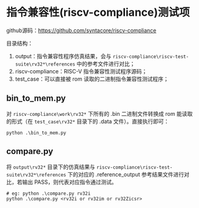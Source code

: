 # 指令兼容性(riscv-compliance)测试项

github源码：https://github.com/syntacore/riscv-compliance

目录结构：
1.  output：指令兼容性程序仿真结果，会与 ```riscv-compliance\riscv-test-suite\rv32*\references``` 中的参考文件进行对比；
2.  riscv-compliance：RISC-V 指令兼容性测试程序源码；
3.  test_case：可以直接被 rom 读取的二进制指令兼容性测试程序；

## bin_to_mem.py

对 ```riscv-compliance\work\rv32*``` 下所有的 .bin 二进制文件转换成 rom 能读取的形式（在 ```test_case\rv32*``` 目录下的 .data 文件）。直接执行即可：

```
python .\bin_to_mem.py
```

## compare.py
将 ```output\rv32*``` 目录下的仿真结果与 ```riscv-compliance\riscv-test-suite\rv32*\references``` 下的对应的 .reference_output 参考结果文件进行对比，若输出 PASS，则代表对应指令通过测试。

```
# eg: python .\compare.py rv32i
python .\compare.py <rv32i or rv32im or rv32Zicsr>
```